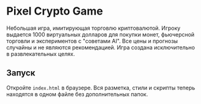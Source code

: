 # Pixel Crypto Game

Небольшая игра, имитирующая торговлю криптовалютой. 
Игроку выдается 1000 виртуальных долларов для покупки монет, 
фьючерсной торговли и экспериментов с "советами AI". 
Все цены и прогнозы случайны и не являются рекомендацией. Игра создана исключительно в развлекательных целях.

## Запуск
Откройте `index.html` в браузере. Вся разметка, стили и скрипты теперь
находятся в одном файле без дополнительных папок.
